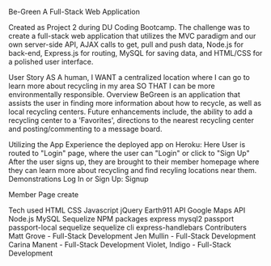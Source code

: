 
Be-Green
A Full-Stack Web Application

Created as Project 2 during DU Coding Bootcamp. The challenge was to create a full-stack web application that utilizes the MVC paradigm and our own server-side API, AJAX calls to get, pull and push data, Node.js for back-end, Express.js for routing, MySQL for saving data, and HTML/CSS for a polished user interface.

User Story
AS A human,
I WANT a centralized location where I can go to learn more about recycling in my area
SO THAT I can be more environmentally responsible.
Overview
BeGreen is an application that assists the user in finding more information about how to recycle, as well as local recycling centers. Future enhancements include, the ability to add a recycling center to a 'Favorites', directions to the nearest recycling center and posting/commenting to a message board.

Utilizing the App
Experience the deployed app on Heroku: Here
User is routed to "Login" page, where the user can "Login" or click to "Sign Up"
After the user signs up, they are brought to their member homepage where they can learn more about recycling and find recyling locations near them.
Demonstrations
Log In or Sign Up:
Signup

Member Page
create

Tech used
HTML
CSS
Javascript
jQuery
Earth911 API
Google Maps API
Node.js
MySQL
Sequelize
NPM packages
express
mysql2
passport
passport-local
sequelize
sequelize cli
express-handlebars
Contributers
Matt Grove - Full-Stack Development
Jen Mullin - Full-Stack Development
Carina Manent - Full-Stack Development
Violet, Indigo - Full-Stack Development
